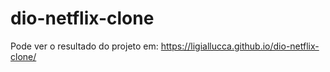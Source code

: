 # dio-netflix-clone
Pode ver o resultado do projeto em: https://ligiallucca.github.io/dio-netflix-clone/
